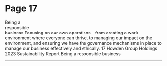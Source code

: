 # Page 17

Being a  	 
	 responsible  
	 business
Focusing on our own operations – from creating a work 
environment where everyone can thrive, to managing 
our impact on the environment, and ensuring we have 
the governance mechanisms in place to manage our 
business effectively and ethically.
17
 Howden Group Holdings 2023 Sustainability Report 
Being a responsible business


---